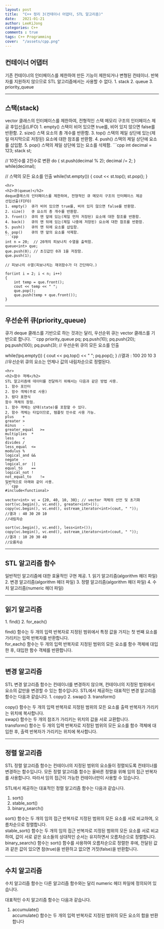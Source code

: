 ```yaml
---
layout: post
title:  "C++ 정리 3(컨테이너 어댑터, STL 알고리즘)"
date:   2021-01-21
author: LeeKiJong
categories: C++
comments : true
tags: C++ Programming
cover:  "/assets/cpp.png"
---
```

<h2>컨테이너 어댑터</h2>
기존 컨테이너의 인터페이스를 제한하여 만든 기능이 제한되거나 변형된 컨테이너.  
반복자를 지원하지 않으므로 STL 알고리즘에서는 사용할 수 없다.  
1. stack  
2. queue  
3. priority_queue  
<hr>
<h2>스택(stack)</h2>
vector 클래스의 인터페이스를 제한하여, 전형적인 스택 메모리 구조의 인터페이스 제공  
후입선출(LIFO)  
1. empty()	스택이 비어 있으면 true를, 비어 있지 않으면 false를 반환함.  
2. size()	스택 요소의 총 개수를 반환함.  
3. top()	스택의 제일 상단에 있는(제일 마지막으로 저장된) 요소에 대한 참조를 반환함.  
4. push()	스택의 제일 상단에 요소를 삽입함.  
5. pop()	스택의 제일 상단에 있는 요소를 삭제함.  
```cpp
int decimal = 123;
stack<int> st;

// 10진수를 2진수로 변환
do {
    st.push(decimal % 2);
    decimal /= 2;
} while(decimal);

// 스택의 모든 요소를 인출
while(!st.empty())
{
    cout << st.top();
    st.pop();
}
```
<hr>
<h2>큐(queue)</h2>
deque클래스의 인터페이스를 제한하여, 전형적인 큐 메모리 구조의 인터페이스 제공  
선입선출(FIFO)  
1. empty()	큐가 비어 있으면 true를, 비어 있지 않으면 false를 반환함.  
2. size()	큐 요소의 총 개수를 반환함.  
3. front()	큐의 맨 앞에 있는(제일 먼저 저장된) 요소에 대한 참조를 반환함.  
4. back()	큐의 맨 뒤에 있는(제일 나중에 저장된) 요소에 대한 참조를 반환함.  
5. push()	큐의 맨 뒤에 요소를 삽입함.  
6. pop()	큐의 맨 앞의 요소를 삭제함.  
```cpp
int n = 20;  // 20개의 피보나치 수열을 출력함.
queue<int> que;
que.push(0); // 초깃값인 0과 1을 저장함.
que.push(1);
 
// 피보나치 수열(피보나치는 재귀함수가 더 간단하다.)

for(int i = 2; i < n; i++)
{
    int temp = que.front();
    cout << temp << " ";
    que.pop();
    que.push(temp + que.front());
}
```
<hr>
<h2>우선순위 큐(priority_queue)</h2>
큐가 deque 클래스를 기반으로 하는 것과는 달리, 우선순위 큐는 vector 클래스를 기반으로 합니다.
```cpp
priority_queue<int> pq;
pq.push(10);
pq.push(20);
pq.push(100);
pq.push(3);
// 우선순위 큐의 모든 요소를 인출

while(!pq.empty())
{
    cout << pq.top() << " ";
    pq.pop();
}
//결과 : 100 20 10 3
//우선순위 큐의 요소는 언제나 값의 내림차순으로 정렬된다.
```
<hr>
<h2>함수 객체</h2>
STL 알고리즘에 데이터를 전달하기 위해서는 다음과 같은 방법 사용.  
1. 함수 포인터  
2. 함수 객체(주로 사용)  
3. 람다 표현식  
함수 객체의 장점.  
1. 함수 객체는 상태(state)를 포함할 수 있다.  
2. 함수 객체는 타입이므로, 템플릿 인수로 사용 가능.  
plus	+  
greater	>  
minus	-	  
greater_equal	>=  
multiplies	*	  
less	<  
divides	/	  
less_equal	<=  
modulus	%	  
logical_and	&&  
negate	-	  
logical_or	||  
equal_to	==	  
logical_not	!  
not_equal_to	!=  
일반적으로 아래와 같이 사용.  
```cpp
#include<functional>

vector<int> vc = {20, 40, 10, 30}; // vector 객체의 선언 및 초기화
sort(vc.begin(), vc.end(), greater<int>());
copy(vc.begin(), vc.end(), ostream_iterator<int>(cout, " "));
//결과 : 40 30 20 10 
//내림차순

sort(vc.begin(), vc.end(), less<int>());
copy(vc.begin(), vc.end(), ostream_iterator<int>(cout, " "));
//결과 : 10 20 30 40 
//오름차순
```
<hr>
<h2>STL 알고리즘 함수</h2>
일반적인 알고리즘에 대한 효율적인 구현 제공.  
1. 읽기 알고리즘(algorithm 헤더 파일)  
2. 변경 알고리즘(algorithm 헤더 파일)  
3. 정렬 알고리즘(algorithm 헤더 파일)  
4. 수치 알고리즘(numeric 헤더 파일)  
<hr>
<h2>읽기 알고리즘</h2>
1. find()  
2. for_each()  
  
find() 함수는 두 개의 입력 반복자로 지정된 범위에서 특정 값을 가지는 첫 번째 요소를 가리키는 입력 반복자를 반환합니다.  
for_each() 함수는 두 개의 입력 반복자로 지정된 범위의 모든 요소를 함수 객체에 대입한 후, 대입한 함수 객체를 반환합니다.
<hr>
<h2>변경 알고리즘</h2>
STL 변경 알고리즘 함수는 컨테이너를 변경하지 않으며, 컨테이너의 지정된 범위에서 요소의 값만을 변경할 수 있는 함수입니다.  
STL에서 제공하는 대표적인 변경 알고리즘 함수는 다음과 같습니다.  
1. copy()  
2. swap()  
3. transform()  
  
copy() 함수는 두 개의 입력 반복자로 지정된 범위의 모든 요소를 출력 반복자가 가리키는 위치에 복사합니다.  
swap() 함수는 두 개의 참조가 가리키는 위치의 값을 서로 교환합니다.  
transform() 함수는 두 개의 입력 반복자로 지정된 범위의 모든 요소를 함수 객체에 대입한 후, 출력 반복자가 가리키는 위치에 복사합니다.  
<hr>
<h2>정렬 알고리즘</h2>
STL 정렬 알고리즘 함수는 컨테이너의 지정된 범위의 요소들이 정렬되도록 컨테이너를 변경하는 함수입니다.  
모든 정렬 알고리즘 함수는 올바른 정렬을 위해 임의 접근 반복자를 사용합니다.  
따라서 임의 접근이 가능한 컨테이너만이 사용할 수 있습니다.  
  
STL에서 제공하는 대표적인 정렬 알고리즘 함수는 다음과 같습니다.  
1. sort()  
2. stable_sort()  
3. binary_search()  
  
sort() 함수는 두 개의 임의 접근 반복자로 지정된 범위의 모든 요소를 서로 비교하여, 오름차순으로 정렬합니다.  
stable_sort() 함수는 두 개의 임의 접근 반복자로 지정된 범위의 모든 요소를 서로 비교하여, 값이 서로 같은 요소들의 상대적인 순서는 유지하면서 오름차순으로 
정렬합니다.  
binary_search() 함수는 sort() 함수를 사용하여 오름차순으로 정렬한 후에, 전달된 값과 같은 값이 있으면 참(true)을 반환하고 없으면 거짓(false)을 반환합니다.
<hr>
<h2>수치 알고리즘</h2>
수치 알고리즘 함수는 다른 알고리즘 함수와는 달리 numeric 헤더 파일에 정의되어 있습니다.  
  
대표적인 수치 알고리즘 함수는 다음과 같습니다.  
1. accumulate()  
accumulate() 함수는 두 개의 입력 반복자로 지정된 범위의 모든 요소의 합을 반환합니다  

